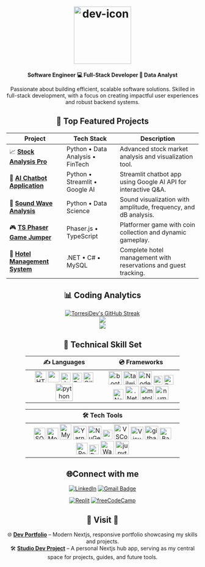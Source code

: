# <div align="center"><img src="https://torresjdev.github.io/Nextjs-Asset-Host/assets/icons/dev/dev-xl.svg" alt="dev-icon" height="150"/></div>

**<div align="center">Software Engineer 💻 Full-Stack Developer 💾 Data Analyst</div>**

<p align="center">Passionate about building efficient, scalable software solutions. Skilled in full-stack development, with a focus on creating impactful user experiences and robust backend systems.</p>

## <div align="center">🚀 Top Featured Projects</div>

<div align="center">

| Project                                                                                                           | Tech Stack                       | Description                                                     |
| ----------------------------------------------------------------------------------------------------------------- | -------------------------------- | --------------------------------------------------------------- |
| 📈 **[Stock Analysis Pro](https://github.com/TorresjDev/Python-Projects/tree/main/stock-analysis-pro)**           | Python • Data Analysis • FinTech | Advanced stock market analysis and visualization tool.          |
| 🤖 **[AI Chatbot Application](https://github.com/TorresjDev/Python-Projects/tree/main/gemini-chatbot-streamlit)** | Python • Streamlit • Google AI   | Streamlit chatbot app using Google AI API for interactive Q&A.  |
| 🐍 **[Sound Wave Analysis](https://github.com/TorresjDev/Python-Projects/tree/main/sound-wave-analysis)**         | Python • Data Science            | Sound visualization with amplitude, frequency, and dB analysis. |
| 🎮 **[TS Phaser Game Jumper](https://github.com/TorresjDev/TS-Phaser-Game-Jumper)**                               | Phaser.js • TypeScript           | Platformer game with coin collection and dynamic gameplay.      |
| 🏨 **[Hotel Management System](https://github.com/TorresjDev/CSharp-Buff-Hotel-Management-System)**               | .NET • C# • MySQL                | Complete hotel management with reservations and guest tracking. |

</div>

## <div align="center">📊 Coding Analytics</div>

<div align="center">

<!-- ### Coding Hours: [![wakatime](https://wakatime.com/badge/user/aa8a1d84-7093-434e-b5c0-0e1a0b8be2e4.svg?style=plastic&color=blue-violet)](https://wakatime.com/@aa8a1d84-7093-434e-b5c0-0e1a0b8be2e4) & ![Profile Views](https://komarev.com/ghpvc/?username=TorresjDev&style=plastic&color=blueviolet) -->

<a href="https://gh-stats-gen.vercel.app/">
  <img src="https://github-readme-streak-stats.herokuapp.com/?user=TorresjDev&theme=tokyonight&hide_border=true&ring=820000" alt="TorresjDev's GitHub Streak" />
</a><br/>
<img align="center" src="https://github-readme-stats.vercel.app/api?username=TorresjDev&show_icons=true&theme=tokyonight&count_private=true&hide_border=true&hide=contribs"/><br/>
<a href="https://github.com/anuraghazra/github-readme-stats"><img align="center" src="https://github-readme-stats.vercel.app/api/top-langs/?username=TorresjDev&&theme=tokyonight&layout=compact&hide=jupyter+notebook&hide_border=true"/></a>
<!-- <img align="center" src="https://github-readme-stats.vercel.app/api/wakatime?username=@@Jtorres&layout=compact&theme=tokyonight&hide_border=true&hide=text,other,binary,tsconfig,markdown,xml,scss,git,git+config,json,YAML,image+(svg),mdx,ini,prisma,c"/> -->
<br/>

## 💼 Technical Skill Set

<div align="center">
  <table style="width: 80%; table-layout: fixed;">
    <thead>
      <tr>
        <th style="width: 50%; text-align: center;">✍️ Languages</th>
        <th style="width: 50%; text-align: center;">💿 Frameworks</th>
      </tr>
    </thead>
    <tbody>
      <tr>
        <td style="text-align: center;">
          <!-- Your language icons here -->
          <img src="https://torresjdev.github.io/Nextjs-Asset-Host/assets/icons/tech/html.svg" alt="HTML5" height="30"/>
          <img src="https://torresjdev.github.io/Nextjs-Asset-Host/assets/icons/tech/css.svg" alt="" height="30"/> 
          <img src="https://profilinator.rishav.dev/skills-assets/javascript-original.svg" alt="JavaScript" height="25"/> 
          <img src="https://profilinator.rishav.dev/skills-assets/typescript-original.svg" alt="TypeScript" height="25"/> 
          <img src="https://profilinator.rishav.dev/skills-assets/csharp-original.svg" alt="C#" height="26"/> 
          <img src="https://torresjdev.github.io/Nextjs-Asset-Host/assets/icons/tech/py.svg" alt="python" height="45"/>
        </td>
        <td style="text-align: center;">
          <!-- Your framework icons here -->          
          <img src="https://torresjdev.github.io/Nextjs-Asset-Host/assets/icons/tech/bootstrap.svg" alt="bootstrap" height="35"/> 
          <img src="https://torresjdev.github.io/Nextjs-Asset-Host/assets/icons/tech/tail.svg" alt="tailwindcss" height="35"/> 
          <img src="https://torresjdev.github.io/Nextjs-Asset-Host/assets/icons/tech/nodejs.svg" alt="Node.js" height="35"/> 
          <img src="https://torresjdev.github.io/Nextjs-Asset-Host/assets/icons/tech/express-icon.svg" alt="Express.js" height="23"/> 
          <img src="https://torresjdev.github.io/Nextjs-Asset-Host/assets/icons/tech/react.svg" alt="React" height="25" style="background-color: white"/> 
          <img src="https://profilinator.rishav.dev/skills-assets/nextjs.png" alt="NextJS" height="27"/> 
          <img src="https://torresjdev.github.io/Nextjs-Asset-Host/assets/icons/tech/dotnet.svg" alt=".Net" height="35"/> 
          <img src="https://torresjdev.github.io/Nextjs-Asset-Host/assets/icons/tech/matplotlib.svg" alt="matplotlib" height="35"/> 
          <img src="https://torresjdev.github.io/Nextjs-Asset-Host/assets/icons/tech/numpy.svg" alt="numpy" height="35"/>
        </td>
      </tr>
    </tbody>
  </table>
</div>

<div align="center">
  <table style="width: 80%; table-layout: fixed;">
    <thead>
      <tr>
        <th style="width: 50%; text-align: center;">🛠️ Tech Tools</th>
      </tr>
    </thead>
    <tbody>
      <tr>
        <td style="text-align: center;">
          <!-- Your language icons here -->          
          <img src="https://www.svgrepo.com/show/303229/microsoft-sql-server-logo.svg" alt="SQL Server" height="30"/> 
          <img src="https://profilinator.rishav.dev/skills-assets/mongodb-original-wordmark.svg" alt="MongoDB" height="30"/> 
          <img src="https://torresjdev.github.io/Nextjs-Asset-Host/assets/icons/tech/mysql.svg" alt="MySql" height="40" width="30"/> 
          <img src="https://torresjdev.github.io/Nextjs-Asset-Host/assets/icons/tech/yarn.svg" alt="Yarn" height="35"/> 
          <img src="https://torresjdev.github.io/Nextjs-Asset-Host/assets/icons/tech/nuget.svg" alt="NuGet" height="35"/> 
          <img src="https://www.vectorlogo.zone/logos/npmjs/npmjs-icon.svg" alt="npm" height="25"/> 
          <img src="https://torresjdev.github.io/Nextjs-Asset-Host/assets/icons/tech/vscode.svg" alt="VSCode" height="39"/> 
          <img src="https://torresjdev.github.io/Nextjs-Asset-Host/assets/icons/tech/vs.svg" alt="Visual Studio" height="33"/> 
          <img src="https://torresjdev.github.io/Nextjs-Asset-Host/assets/icons/tech/gitbash.svg" alt="gitbash" height="35"/> 
          <img src="https://profilinator.rishav.dev/skills-assets/gnu_bash-icon.svg" alt="Bash" height="30"/> 
          <img src="https://profilinator.rishav.dev/skills-assets/powershell.png" alt="PowerShell" height="30"/> 
          <img src="https://www.vectorlogo.zone/logos/getpostman/getpostman-icon.svg" alt="Postman" height="25"/> 
          <img src="https://torresjdev.github.io/Nextjs-Asset-Host/assets/icons/tech/wakatime.svg" alt="WakaTime" height="35"/> 
          <img src="https://torresjdev.github.io/Nextjs-Asset-Host/assets/icons/tech/jupyter.svg" alt="jupyter" height="35"/>
        </td>
      </tr>
    </tbody>
  </table>
</div>

## <div align="center">🌐Connect with me</div>

<div align="center">

[![LinkedIn](https://custom-icon-badges.demolab.com/badge/-@torresjdev-0e76a8?logo=linkedin-white&logoColor=fff)](https://www.linkedin.com/in/torresjdev/) [![Gmail Badge](https://img.shields.io/badge/-j.torres3.dev@gmail.com-white?logoColor=red&logo=gmail)](mailto:j.torres3.dev@gmail.com)

[![Replit](https://img.shields.io/badge/Replit-F26207?logo=replit&logoColor=fff)](https://replit.com/@jtorres3dev) [![freeCodeCamp](https://img.shields.io/badge/freeCodeCamp-0A0A23?logo=freecodecamp&logoColor=fff)](https://www.freecodecamp.org/Dev-JTorres)

</div>

## <div align="center">🚪 Visit 🦣</div>

<div align="center">
  
🌐 **[Dev Portfolio](https://github.com/TorresjDev/Nextjs-Portfoio)** – Modern Nextjs, responsive portfolio showcasing my skills and projects.  
🛠 **[Studio Dev Project](https://github.com/TorresjDev/Nextjs-App)** – A personal Nextjs hub app, serving as my central space for projects, guides, and future tools.

</div>

<br/>
